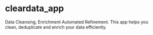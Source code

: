 # cleardata_app
Data Cleansing, Enrichment Automated Refinement. This app helps you clean, deduplicate and enrich your data efficiently.
